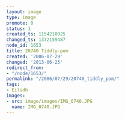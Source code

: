 ```yaml
---
layout: image
type: image
promote: 0
status: 1
created_ts: 1154210925
changed_ts: 1372159487
node_id: 1653
title: 20740 Tiddly-pom
created: '2006-07-29'
changed: '2013-06-25'
redirect_from:
- "/node/1653/"
permalink: "/2006/07/29/20740_tiddly_pom/"
tags:
- Eilidh
images:
- src: image/images/IMG_0740.JPG
  name: IMG_0740.JPG
---
```


